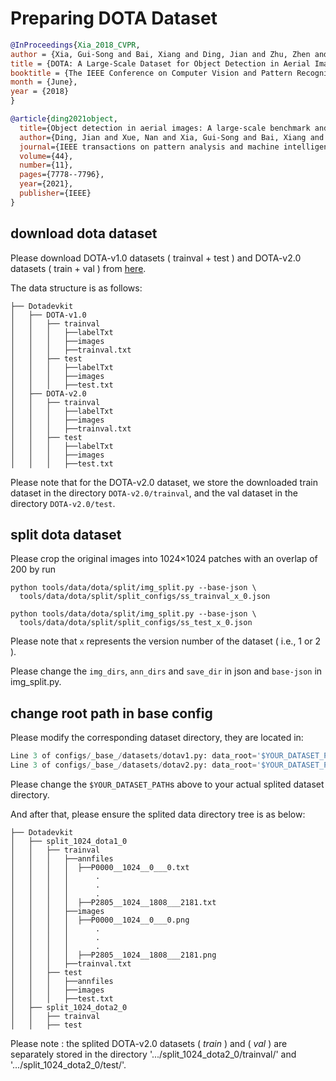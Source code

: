 # Preparing DOTA Dataset

<!-- [DATASET] -->

```bibtex
@InProceedings{Xia_2018_CVPR,
author = {Xia, Gui-Song and Bai, Xiang and Ding, Jian and Zhu, Zhen and Belongie, Serge and Luo, Jiebo and Datcu, Mihai and Pelillo, Marcello and Zhang, Liangpei},
title = {DOTA: A Large-Scale Dataset for Object Detection in Aerial Images},
booktitle = {The IEEE Conference on Computer Vision and Pattern Recognition (CVPR)},
month = {June},
year = {2018}
}

@article{ding2021object,
  title={Object detection in aerial images: A large-scale benchmark and challenges},
  author={Ding, Jian and Xue, Nan and Xia, Gui-Song and Bai, Xiang and Yang, Wen and Yang, Michael Ying and Belongie, Serge and Luo, Jiebo and Datcu, Mihai and Pelillo, Marcello and others},
  journal={IEEE transactions on pattern analysis and machine intelligence},
  volume={44},
  number={11},
  pages={7778--7796},
  year={2021},
  publisher={IEEE}
}
```

## download dota dataset
Please download DOTA-v1.0 datasets ( trainval + test ) and DOTA-v2.0 datasets ( train + val ) from [here](https://captain-whu.github.io/DOTA/dataset.html).

The data structure is as follows:
```
├── Dotadevkit
│   ├── DOTA-v1.0
│   │   ├── trainval
│   │   │   ├──labelTxt
│   │   │   ├──images
│   │   │   ├──trainval.txt
│   │   ├── test
│   │   │   ├──labelTxt
│   │   │   ├──images
│   │   │   ├──test.txt
│   ├── DOTA-v2.0
│   │   ├── trainval
│   │   │   ├──labelTxt
│   │   │   ├──images
│   │   │   ├──trainval.txt
│   │   ├── test
│   │   │   ├──labelTxt
│   │   │   ├──images
│   │   │   ├──test.txt
```
Please note that for the DOTA-v2.0 dataset, we store the downloaded train dataset in the directory `DOTA-v2.0/trainval`, and the val dataset in the directory `DOTA-v2.0/test`.

## split dota dataset

Please crop the original images into 1024×1024 patches with an overlap of 200 by run

```shell
python tools/data/dota/split/img_split.py --base-json \
  tools/data/dota/split/split_configs/ss_trainval_x_0.json

python tools/data/dota/split/img_split.py --base-json \
  tools/data/dota/split/split_configs/ss_test_x_0.json
```

Please note that `x` represents the version number of the dataset ( i.e., 1 or 2 ).

Please change the `img_dirs`, `ann_dirs` and `save_dir` in json and `base-json` in img_split.py. 


## change root path in base config

Please modify the corresponding dataset directory, they are located in:

```python
Line 3 of configs/_base_/datasets/dotav1.py: data_root='$YOUR_DATASET_PATH/Dotadevkit/split_1024_dota1_0/'
Line 3 of configs/_base_/datasets/dotav2.py: data_root='$YOUR_DATASET_PATH/Dotadevkit/split_1024_dota2_0'

```
Please change the `$YOUR_DATASET_PATH`s above to your actual splited dataset directory.


And after that, please ensure the splited data directory tree is as below:

```
├── Dotadevkit
│   ├── split_1024_dota1_0
│   │   ├── trainval
│   │   │   ├──annfiles
│   │   │   │  ├──P0000__1024__0___0.txt
│   │   │   │      .
│   │   │   │      .
│   │   │   │      .
│   │   │   │  ├──P2805__1024__1808___2181.txt
│   │   │   ├──images
│   │   │   │  ├──P0000__1024__0___0.png
│   │   │   │      .
│   │   │   │      .
│   │   │   │      .
│   │   │   │  ├──P2805__1024__1808___2181.png
│   │   │   ├──trainval.txt
│   │   ├── test
│   │   │   ├──annfiles
│   │   │   ├──images
│   │   │   ├──test.txt
│   ├── split_1024_dota2_0
│   │   ├── trainval
│   │   ├── test
```

Please note : the splited DOTA-v2.0 datasets ( *train* ) and  ( *val* ) are separately stored in the directory '.../split_1024_dota2_0/trainval/' and '.../split_1024_dota2_0/test/'.
